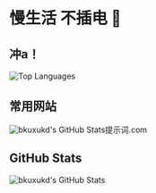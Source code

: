 # 慢生活 不插电 👋

## 冲a！

![Top Languages](https://sf6-cdn-tos.toutiaostatic.com/img/user-avatar/c3462e6c0a38f9a6e797b307ce5f0968~240x240.image)


## 常用网站
![bkuxukd's GitHub Stats](https://github-readme-stats.vercel.app/api?username=bkuxukd&show_icons=true&theme=radical)提示词.com


## GitHub Stats

![bkuxukd's GitHub Stats](https://github-readme-stats.vercel.app/api?username=bkuxukd&show_icons=true&theme=radical)

